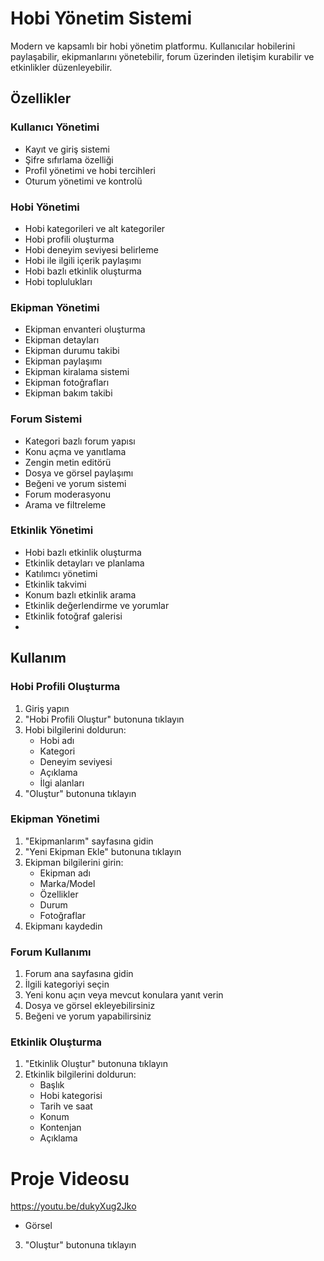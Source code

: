 # Hobi Yönetim Sistemi

Modern ve kapsamlı bir hobi yönetim platformu. Kullanıcılar hobilerini paylaşabilir, ekipmanlarını yönetebilir, forum üzerinden iletişim kurabilir ve etkinlikler düzenleyebilir.

## Özellikler

### Kullanıcı Yönetimi
- Kayıt ve giriş sistemi
- Şifre sıfırlama özelliği
- Profil yönetimi ve hobi tercihleri
- Oturum yönetimi ve kontrolü

### Hobi Yönetimi
- Hobi kategorileri ve alt kategoriler
- Hobi profili oluşturma
- Hobi deneyim seviyesi belirleme
- Hobi ile ilgili içerik paylaşımı
- Hobi bazlı etkinlik oluşturma
- Hobi toplulukları

### Ekipman Yönetimi
- Ekipman envanteri oluşturma
- Ekipman detayları 
- Ekipman durumu takibi
- Ekipman paylaşımı
- Ekipman kiralama sistemi
- Ekipman fotoğrafları
- Ekipman bakım takibi

### Forum Sistemi
- Kategori bazlı forum yapısı
- Konu açma ve yanıtlama
- Zengin metin editörü
- Dosya ve görsel paylaşımı
- Beğeni ve yorum sistemi
- Forum moderasyonu
- Arama ve filtreleme

### Etkinlik Yönetimi
- Hobi bazlı etkinlik oluşturma
- Etkinlik detayları ve planlama
- Katılımcı yönetimi
- Etkinlik takvimi
- Konum bazlı etkinlik arama
- Etkinlik değerlendirme ve yorumlar
- Etkinlik fotoğraf galerisi
- 
## Kullanım

### Hobi Profili Oluşturma
1. Giriş yapın
2. "Hobi Profili Oluştur" butonuna tıklayın
3. Hobi bilgilerini doldurun:
   - Hobi adı
   - Kategori
   - Deneyim seviyesi
   - Açıklama
   - İlgi alanları
4. "Oluştur" butonuna tıklayın

### Ekipman Yönetimi
1. "Ekipmanlarım" sayfasına gidin
2. "Yeni Ekipman Ekle" butonuna tıklayın
3. Ekipman bilgilerini girin:
   - Ekipman adı
   - Marka/Model
   - Özellikler
   - Durum
   - Fotoğraflar
4. Ekipmanı kaydedin

### Forum Kullanımı
1. Forum ana sayfasına gidin
2. İlgili kategoriyi seçin
3. Yeni konu açın veya mevcut konulara yanıt verin
4. Dosya ve görsel ekleyebilirsiniz
5. Beğeni ve yorum yapabilirsiniz

### Etkinlik Oluşturma
1. "Etkinlik Oluştur" butonuna tıklayın
2. Etkinlik bilgilerini doldurun:
   - Başlık
   - Hobi kategorisi
   - Tarih ve saat
   - Konum
   - Kontenjan
   - Açıklama

# Proje Videosu
https://youtu.be/dukyXug2Jko
   - Görsel
3. "Oluştur" butonuna tıklayın
